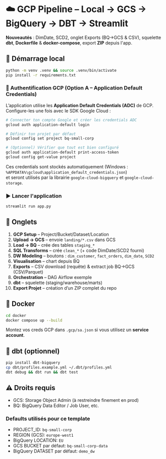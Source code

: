 
# ☁️ GCP Pipeline – Local → GCS → BigQuery → DBT → Streamlit

**Nouveautés** : DimDate, SCD2, onglet Exports (BQ→GCS & CSV), squelette **dbt**, **Dockerfile** & **docker-compose**, export **ZIP** depuis l'app.

## 🚀 Démarrage local
```bash
python -m venv .venv && source .venv/bin/activate
pip install -r requirements.txt
```

### 🔑 Authentification GCP (Option A – Application Default Credentials)
L’application utilise les **Application Default Credentials (ADC)** de GCP.  
Configure-les une fois avec le SDK Google Cloud :

```bash
# Connecter ton compte Google et créer les credentials ADC
gcloud auth application-default login

# Définir ton projet par défaut
gcloud config set project bq-small-corp

# (Optionnel) Vérifier que tout est bien configuré
gcloud auth application-default print-access-token
gcloud config get-value project
```

Ces credentials sont stockés automatiquement (Windows : `%APPDATA%\gcloud\application_default_credentials.json`)  
et seront utilisés par la librairie `google-cloud-bigquery` et `google-cloud-storage`.

### ▶️ Lancer l'application
```bash
streamlit run app.py
```

## 🧱 Onglets
1. **GCP Setup** – Project/Bucket/Dataset/Location
2. **Upload → GCS** – envoie `landing/*.csv` dans GCS
3. **Load → BQ** – crée des tables `staging_*`
4. **SQL Transforms** – crée `clean_*` (+ code DimDate/SCD2 fourni)
5. **DW Modeling** – boutons : `dim_customer`, `fact_orders`, `dim_date`, `SCD2`
6. **Visualisation** – chart depuis BQ
7. **Exports** – CSV download (requête) & extract job BQ→GCS (CSV/Parquet)
8. **Orchestration** – DAG Airflow exemple
9. **dbt** – squelette (staging/warehouse/marts)
10. **Export Projet** – création d’un ZIP complet du repo

## 🐳 Docker
```bash
cd docker
docker compose up --build
```
Montez vos creds GCP dans `.gcp/sa.json` si vous utilisez un **service account**.

## 🧪 dbt (optionnel)
```bash
pip install dbt-bigquery
cp dbt/profiles.example.yml ~/.dbt/profiles.yml
dbt debug && dbt run && dbt test
```

## ⚠️ Droits requis
- GCS: Storage Object Admin (à restreindre finement en prod)
- BQ: BigQuery Data Editor / Job User, etc.

### Defaults utilisés pour ce template
- PROJECT_ID: `bq-small-corp`
- REGION (GCS): `europe-west1`
- BigQuery LOCATION: `EU`
- GCS BUCKET par défaut: `bq-small-corp-data`
- BigQuery DATASET par défaut: `demo_dw`
